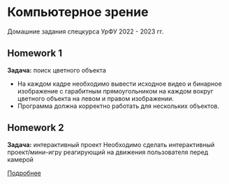 # Компьютерное зрение
Домашние задания спецкурса УрФУ 2022 - 2023 гг.

##  Homework 1
**Задача:** поиск цветного объекта

- На каждом кадре необходимо вывести исходное видео и бинарное изображение с гарабитным прямоугольником на каждом вокруг цветного объекта на левом и правом изображении.
- Программа должна корректно работать для нескольких объектов.


##  Homework 2
**Задача:** интерактивный проект
Необходимо сделать интерактивный проект/мини-игру реагирующий на движения пользователя перед камерой  

[Подробнее](https://github.com/12gerts/cv_course22-23/tree/main/HW_2)
